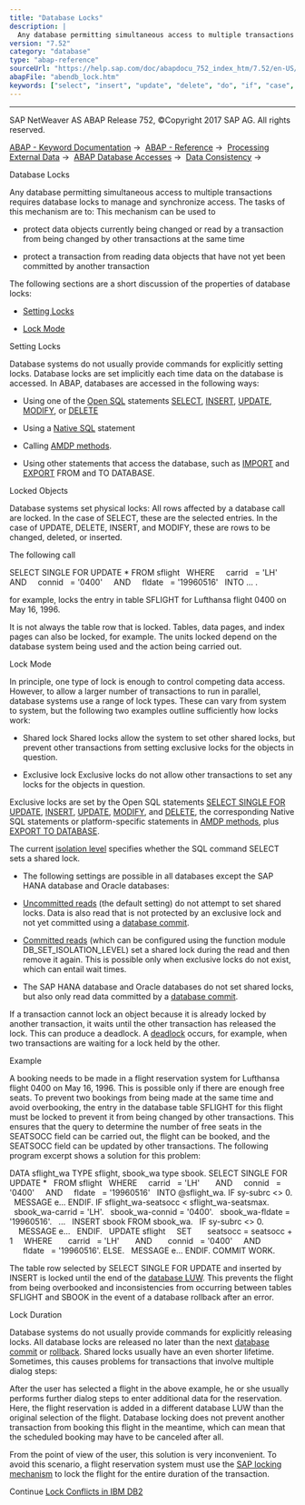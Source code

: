 ```yaml
---
title: "Database Locks"
description: |
  Any database permitting simultaneous access to multiple transactions requires database locks to manage and synchronize access. The tasks of this mechanism are to: This mechanism can be used to -   protect data objects currently being changed or read by a transaction from being changed by other trans
version: "7.52"
category: "database"
type: "abap-reference"
sourceUrl: "https://help.sap.com/doc/abapdocu_752_index_htm/7.52/en-US/abendb_lock.htm"
abapFile: "abendb_lock.htm"
keywords: ["select", "insert", "update", "delete", "do", "if", "case", "try", "method", "data", "types", "abendb", "lock"]
---
```


* * *

SAP NetWeaver AS ABAP Release 752, ©Copyright 2017 SAP AG. All rights reserved.

[ABAP - Keyword Documentation](https://help.sap.com/doc/abapdocu_752_index_htm/7.52/en-US/abenabap.htm) →  [ABAP - Reference](https://help.sap.com/doc/abapdocu_752_index_htm/7.52/en-US/abenabap_reference.htm) →  [Processing External Data](https://help.sap.com/doc/abapdocu_752_index_htm/7.52/en-US/abenabap_language_external_data.htm) →  [ABAP Database Accesses](https://help.sap.com/doc/abapdocu_752_index_htm/7.52/en-US/abenabap_sql.htm) →  [Data Consistency](https://help.sap.com/doc/abapdocu_752_index_htm/7.52/en-US/abentransaction.htm) → 

Database Locks

Any database permitting simultaneous access to multiple transactions requires database locks to manage and synchronize access. The tasks of this mechanism are to: This mechanism can be used to

-   protect data objects currently being changed or read by a transaction from being changed by other transactions at the same time

-   protect a transaction from reading data objects that have not yet been committed by another transaction

The following sections are a short discussion of the properties of database locks:

-   [Setting Locks](#abendb-lock-1--------locked-objects---@ITOC@@ABENDB_LOCK_2)

-   [Lock Mode](#abendb-lock-3--------lock-duration---@ITOC@@ABENDB_LOCK_4)

Setting Locks

Database systems do not usually provide commands for explicitly setting locks. Database locks are set implicitly each time data on the database is accessed. In ABAP, databases are accessed in the following ways:

-   Using one of the [Open SQL](https://help.sap.com/doc/abapdocu_752_index_htm/7.52/en-US/abenopen_sql_glosry.htm "Glossary Entry") statements [SELECT](https://help.sap.com/doc/abapdocu_752_index_htm/7.52/en-US/abapselect.htm), [INSERT](https://help.sap.com/doc/abapdocu_752_index_htm/7.52/en-US/abapinsert_dbtab.htm), [UPDATE](https://help.sap.com/doc/abapdocu_752_index_htm/7.52/en-US/abapupdate.htm), [MODIFY](https://help.sap.com/doc/abapdocu_752_index_htm/7.52/en-US/abapmodify_dbtab.htm), or [DELETE](https://help.sap.com/doc/abapdocu_752_index_htm/7.52/en-US/abapdelete_dbtab.htm)

-   Using a [Native SQL](https://help.sap.com/doc/abapdocu_752_index_htm/7.52/en-US/abennative_sql_glosry.htm "Glossary Entry") statement

-   Calling [AMDP methods](https://help.sap.com/doc/abapdocu_752_index_htm/7.52/en-US/abenamdp_method_glosry.htm "Glossary Entry").

-   Using other statements that access the database, such as [IMPORT](https://help.sap.com/doc/abapdocu_752_index_htm/7.52/en-US/abapimport_data_cluster.htm) and [EXPORT](https://help.sap.com/doc/abapdocu_752_index_htm/7.52/en-US/abapexport_data_cluster.htm) FROM and TO DATABASE.

Locked Objects

Database systems set physical locks: All rows affected by a database call are locked. In the case of SELECT, these are the selected entries. In the case of UPDATE, DELETE, INSERT, and MODIFY, these are rows to be changed, deleted, or inserted.

The following call

SELECT SINGLE FOR UPDATE \* FROM sflight
  WHERE
    carrid   = 'LH'       AND
    connid   = '0400'     AND
    fldate   = '19960516'
  INTO ... .

for example, locks the entry in table SFLIGHT for Lufthansa flight 0400 on May 16, 1996.

It is not always the table row that is locked. Tables, data pages, and index pages can also be locked, for example. The units locked depend on the database system being used and the action being carried out.

Lock Mode

In principle, one type of lock is enough to control competing data access. However, to allow a larger number of transactions to run in parallel, database systems use a range of lock types. These can vary from system to system, but the following two examples outline sufficiently how locks work:

-   Shared lock
    Shared locks allow the system to set other shared locks, but prevent other transactions from setting exclusive locks for the objects in question.
    

-   Exclusive lock
    Exclusive locks do not allow other transactions to set any locks for the objects in question.

Exclusive locks are set by the Open SQL statements [SELECT SINGLE FOR UPDATE](https://help.sap.com/doc/abapdocu_752_index_htm/7.52/en-US/abapselect_single.htm), [INSERT](https://help.sap.com/doc/abapdocu_752_index_htm/7.52/en-US/abapinsert_dbtab.htm), [UPDATE](https://help.sap.com/doc/abapdocu_752_index_htm/7.52/en-US/abapupdate.htm), [MODIFY](https://help.sap.com/doc/abapdocu_752_index_htm/7.52/en-US/abapmodify_dbtab.htm), and [DELETE](https://help.sap.com/doc/abapdocu_752_index_htm/7.52/en-US/abapdelete_dbtab.htm), the corresponding Native SQL statements or platform-specific statements in [AMDP methods](https://help.sap.com/doc/abapdocu_752_index_htm/7.52/en-US/abenamdp_method_glosry.htm "Glossary Entry"), plus [EXPORT TO DATABASE](https://help.sap.com/doc/abapdocu_752_index_htm/7.52/en-US/abapexport_data_cluster_medium.htm).

The current [isolation level](https://help.sap.com/doc/abapdocu_752_index_htm/7.52/en-US/abendb_isolation.htm) specifies whether the SQL command SELECT sets a shared lock.

-   The following settings are possible in all databases except the SAP HANA database and Oracle databases:

-   [Uncommitted reads](https://help.sap.com/doc/abapdocu_752_index_htm/7.52/en-US/abendb_isolation.htm) (the default setting) do not attempt to set shared locks. Data is also read that is not protected by an exclusive lock and not yet committed using a [database commit](https://help.sap.com/doc/abapdocu_752_index_htm/7.52/en-US/abendatabase_commit_glosry.htm "Glossary Entry").

-   [Committed reads](https://help.sap.com/doc/abapdocu_752_index_htm/7.52/en-US/abendb_isolation.htm) (which can be configured using the function module DB\_SET\_ISOLATION\_LEVEL) set a shared lock during the read and then remove it again. This is possible only when exclusive locks do not exist, which can entail wait times.

-   The SAP HANA database and Oracle databases do not set shared locks, but also only read data committed by a [database commit](https://help.sap.com/doc/abapdocu_752_index_htm/7.52/en-US/abendatabase_commit_glosry.htm "Glossary Entry").

If a transaction cannot lock an object because it is already locked by another transaction, it waits until the other transaction has released the lock. This can produce a deadlock. A [deadlock](https://help.sap.com/doc/abapdocu_752_index_htm/7.52/en-US/abendeadlock_glosry.htm "Glossary Entry") occurs, for example, when two transactions are waiting for a lock held by the other.

Example

A booking needs to be made in a flight reservation system for Lufthansa flight 0400 on May 16, 1996. This is possible only if there are enough free seats. To prevent two bookings from being made at the same time and avoid overbooking, the entry in the database table SFLIGHT for this flight must be locked to prevent it from being changed by other transactions. This ensures that the query to determine the number of free seats in the SEATSOCC field can be carried out, the flight can be booked, and the SEATSOCC field can be updated by other transactions. The following program excerpt shows a solution for this problem:

DATA sflight\_wa TYPE sflight, sbook\_wa type sbook.
SELECT SINGLE FOR UPDATE \*
  FROM sflight
  WHERE
    carrid   = 'LH'       AND
    connid   = '0400'     AND
    fldate   = '19960516'
  INTO @sflight\_wa.
IF sy-subrc <> 0.
  MESSAGE e...
ENDIF.
IF sflight\_wa-seatsocc < sflight\_wa-seatsmax.
  sbook\_wa-carrid = 'LH'.
  sbook\_wa-connid = '0400'.
  sbook\_wa-fldate = '19960516'.
  ...
  INSERT sbook FROM sbook\_wa.
  IF sy-subrc <> 0.
    MESSAGE e...
  ENDIF.
  UPDATE sflight
    SET
      seatsocc = seatsocc + 1
    WHERE
      carrid   = 'LH'       AND
      connid   = '0400'     AND
      fldate   = '19960516'.
ELSE.
  MESSAGE e...
ENDIF.
COMMIT WORK.

The table row selected by SELECT SINGLE FOR UPDATE and inserted by INSERT is locked until the end of the [database LUW](https://help.sap.com/doc/abapdocu_752_index_htm/7.52/en-US/abendatabase_luw_glosry.htm "Glossary Entry"). This prevents the flight from being overbooked and inconsistencies from occurring between tables SFLIGHT and SBOOK in the event of a database rollback after an error.

Lock Duration

Database systems do not usually provide commands for explicitly releasing locks. All database locks are released no later than the next [database commit](https://help.sap.com/doc/abapdocu_752_index_htm/7.52/en-US/abendatabase_commit_glosry.htm "Glossary Entry") or [rollback](https://help.sap.com/doc/abapdocu_752_index_htm/7.52/en-US/abendatabase_rollback_glosry.htm "Glossary Entry"). Shared locks usually have an even shorter lifetime. Sometimes, this causes problems for transactions that involve multiple dialog steps:

After the user has selected a flight in the above example, he or she usually performs further dialog steps to enter additional data for the reservation. Here, the flight reservation is added in a different database LUW than the original selection of the flight. Database locking does not prevent another transaction from booking this flight in the meantime, which can mean that the scheduled booking may have to be canceled after all.

From the point of view of the user, this solution is very inconvenient. To avoid this scenario, a flight reservation system must use the [SAP locking mechanism](https://help.sap.com/doc/abapdocu_752_index_htm/7.52/en-US/abensap_lock_glosry.htm "Glossary Entry") to lock the flight for the entire duration of the transaction.

Continue
[Lock Conflicts in IBM DB2](https://help.sap.com/doc/abapdocu_752_index_htm/7.52/en-US/abenlocking_conflicts.htm)